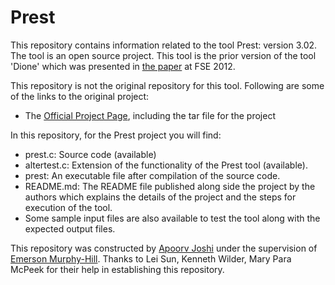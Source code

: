 # Prest

This repository contains information related to the tool Prest: version 3.02. The tool is an open source project. This tool is the prior version of the tool 'Dione' which was presented in [the paper](http://dl.acm.org/citation.cfm?doid=2393596.2393619) at FSE 2012.

This repository is not the original repository for this tool. Following are some of the links to the original project:

* The [Official Project Page](http://fisher.utstat.toronto.edu/sun/Software/Prest/prest3.02/download.html), including the tar file for the project

In this repository, for the Prest project you will find:

* prest.c:      Source code (available)
* altertest.c:  Extension of the functionality of the Prest tool (available).
* prest:        An executable file after compilation of the source code.
* README.md:    The README file published along side the project by the authors which explains the details of the project and the steps for execution of the tool.
* Some sample input files are also available to test the tool along with the expected output files.

This repository was constructed by [Apoorv Joshi](https://github.com/apoorv-vijay-joshi) under the supervision of [Emerson Murphy-Hill](https://github.com/CaptainEmerson). Thanks to Lei Sun, Kenneth Wilder,  Mary Para McPeek for their help in establishing this repository.

